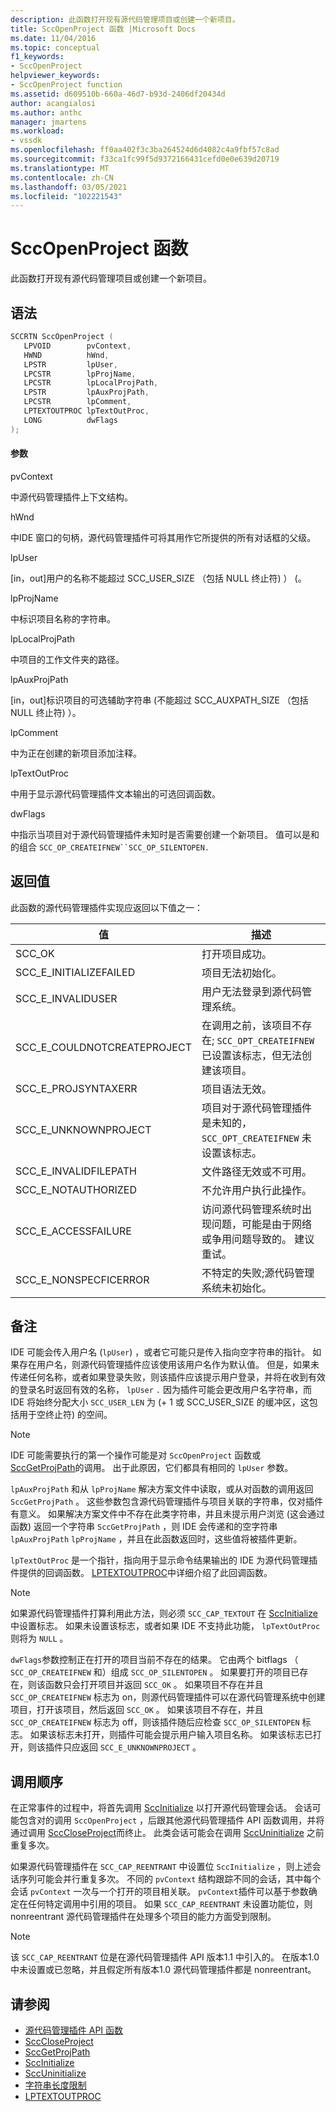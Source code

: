 ```yaml
---
description: 此函数打开现有源代码管理项目或创建一个新项目。
title: SccOpenProject 函数 |Microsoft Docs
ms.date: 11/04/2016
ms.topic: conceptual
f1_keywords:
- SccOpenProject
helpviewer_keywords:
- SccOpenProject function
ms.assetid: d609510b-660a-46d7-b93d-2406df20434d
author: acangialosi
ms.author: anthc
manager: jmartens
ms.workload:
- vssdk
ms.openlocfilehash: ff0aa402f3c3ba264524d6d4082c4a9fbf57c8ad
ms.sourcegitcommit: f33ca1fc99f5d9372166431cefd0e0e639d20719
ms.translationtype: MT
ms.contentlocale: zh-CN
ms.lasthandoff: 03/05/2021
ms.locfileid: "102221543"
---
```

# <a name="sccopenproject-function"></a>SccOpenProject 函数
此函数打开现有源代码管理项目或创建一个新项目。

## <a name="syntax"></a>语法

```cpp
SCCRTN SccOpenProject (
   LPVOID        pvContext,
   HWND          hWnd,
   LPSTR         lpUser,
   LPCSTR        lpProjName,
   LPCSTR        lpLocalProjPath,
   LPSTR         lpAuxProjPath,
   LPCSTR        lpComment,
   LPTEXTOUTPROC lpTextOutProc,
   LONG          dwFlags
);
```

#### <a name="parameters"></a>参数
 pvContext

中源代码管理插件上下文结构。

 hWnd

中IDE 窗口的句柄，源代码管理插件可将其用作它所提供的所有对话框的父级。

 lpUser

[in，out]用户的名称不能超过 SCC_USER_SIZE （包括 NULL 终止符) ） (。

 lpProjName

中标识项目名称的字符串。

 lpLocalProjPath

中项目的工作文件夹的路径。

 lpAuxProjPath

[in，out]标识项目的可选辅助字符串 (不能超过 SCC_AUXPATH_SIZE （包括 NULL 终止符) ）。

 lpComment

中为正在创建的新项目添加注释。

 lpTextOutProc

中用于显示源代码管理插件文本输出的可选回调函数。

 dwFlags 

中指示当项目对于源代码管理插件未知时是否需要创建一个新项目。 值可以是和的组合 `SCC_OP_CREATEIFNEW``SCC_OP_SILENTOPEN.`

## <a name="return-value"></a>返回值
 此函数的源代码管理插件实现应返回以下值之一：

|值|描述|
|-----------|-----------------|
|SCC_OK|打开项目成功。|
|SCC_E_INITIALIZEFAILED|项目无法初始化。|
|SCC_E_INVALIDUSER|用户无法登录到源代码管理系统。|
|SCC_E_COULDNOTCREATEPROJECT|在调用之前，该项目不存在; `SCC_OPT_CREATEIFNEW` 已设置该标志，但无法创建该项目。|
|SCC_E_PROJSYNTAXERR|项目语法无效。|
|SCC_E_UNKNOWNPROJECT|项目对于源代码管理插件是未知的， `SCC_OPT_CREATEIFNEW` 未设置该标志。|
|SCC_E_INVALIDFILEPATH|文件路径无效或不可用。|
|SCC_E_NOTAUTHORIZED|不允许用户执行此操作。|
|SCC_E_ACCESSFAILURE|访问源代码管理系统时出现问题，可能是由于网络或争用问题导致的。 建议重试。|
|SCC_E_NONSPECFICERROR|不特定的失败;源代码管理系统未初始化。|

## <a name="remarks"></a>备注
 IDE 可能会传入用户名 (`lpUser`) ，或者它可能只是传入指向空字符串的指针。 如果存在用户名，则源代码管理插件应该使用该用户名作为默认值。 但是，如果未传递任何名称，或者如果登录失败，则该插件应该提示用户登录，并将在收到有效的登录名时返回有效的名称， `lpUser` `.` 因为插件可能会更改用户名字符串，而 IDE 将始终分配大小 `SCC_USER_LEN` 为 (+ 1 或 SCC_USER_SIZE 的缓冲区，这包括用于空终止符) 的空间。

> [!NOTE]
> IDE 可能需要执行的第一个操作可能是对 `SccOpenProject` 函数或 [SccGetProjPath](../extensibility/sccgetprojpath-function.md)的调用。 出于此原因，它们都具有相同的 `lpUser` 参数。

 `lpAuxProjPath` 和从 `lpProjName` 解决方案文件中读取，或从对函数的调用返回 `SccGetProjPath` 。 这些参数包含源代码管理插件与项目关联的字符串，仅对插件有意义。 如果解决方案文件中不存在此类字符串，并且未提示用户浏览 (这会通过函数) 返回一个字符串 `SccGetProjPath` ，则 IDE 会传递和的空字符串 `lpAuxProjPath` `lpProjName` ，并且在此函数返回时，这些值将被插件更新。

 `lpTextOutProc` 是一个指针，指向用于显示命令结果输出的 IDE 为源代码管理插件提供的回调函数。 [LPTEXTOUTPROC](../extensibility/lptextoutproc.md)中详细介绍了此回调函数。

> [!NOTE]
> 如果源代码管理插件打算利用此方法，则必须 `SCC_CAP_TEXTOUT` 在 [SccInitialize](../extensibility/sccinitialize-function.md)中设置标志。 如果未设置该标志，或者如果 IDE 不支持此功能， `lpTextOutProc` 则将为 `NULL` 。

 `dwFlags`参数控制正在打开的项目当前不存在的结果。 它由两个 bitflags （ `SCC_OP_CREATEIFNEW` 和）组成 `SCC_OP_SILENTOPEN` 。 如果要打开的项目已存在，则该函数只会打开项目并返回 `SCC_OK` 。 如果项目不存在并且 `SCC_OP_CREATEIFNEW` 标志为 on，则源代码管理插件可以在源代码管理系统中创建项目，打开该项目，然后返回 `SCC_OK` 。 如果该项目不存在，并且 `SCC_OP_CREATEIFNEW` 标志为 off，则该插件随后应检查 `SCC_OP_SILENTOPEN` 标志。 如果该标志未打开，则插件可能会提示用户输入项目名称。 如果该标志已打开，则该插件只应返回 `SCC_E_UNKNOWNPROJECT` 。

## <a name="calling-order"></a>调用顺序
 在正常事件的过程中，将首先调用 [SccInitialize](../extensibility/sccinitialize-function.md) 以打开源代码管理会话。 会话可能包含对的调用 `SccOpenProject` ，后跟其他源代码管理插件 API 函数调用，并将通过调用 [SccCloseProject](../extensibility/scccloseproject-function.md)而终止。 此类会话可能会在调用 [SccUninitialize](../extensibility/sccuninitialize-function.md) 之前重复多次。

 如果源代码管理插件在 `SCC_CAP_REENTRANT` 中设置位 `SccInitialize` ，则上述会话序列可能会并行重复多次。 不同的 `pvContext` 结构跟踪不同的会话，其中每个会话 `pvContext` 一次与一个打开的项目相关联。 `pvContext`插件可以基于参数确定在任何特定调用中引用的项目。 如果 `SCC_CAP_REENTRANT` 未设置功能位，则 nonreentrant 源代码管理插件在处理多个项目的能力方面受到限制。

> [!NOTE]
> 该 `SCC_CAP_REENTRANT` 位是在源代码管理插件 API 版本1.1 中引入的。 在版本1.0 中未设置或已忽略，并且假定所有版本1.0 源代码管理插件都是 nonreentrant。

## <a name="see-also"></a>请参阅
- [源代码管理插件 API 函数](../extensibility/source-control-plug-in-api-functions.md)
- [SccCloseProject](../extensibility/scccloseproject-function.md)
- [SccGetProjPath](../extensibility/sccgetprojpath-function.md)
- [SccInitialize](../extensibility/sccinitialize-function.md)
- [SccUninitialize](../extensibility/sccuninitialize-function.md)
- [字符串长度限制](../extensibility/restrictions-on-string-lengths.md)
- [LPTEXTOUTPROC](../extensibility/lptextoutproc.md)
